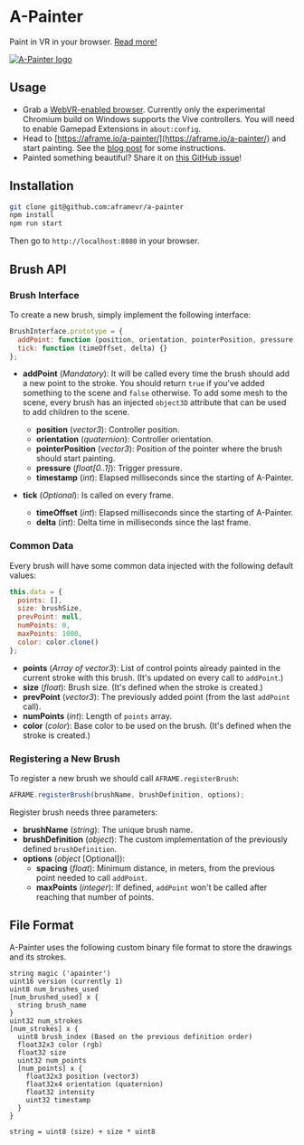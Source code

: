 # A-Painter

Paint in VR in your browser. [Read more!](https://blog.mozvr.com/a-painter/)

[![A-Painter logo](https://blog.mozvr.com/content/images/2016/09/logo_a-painter_high-nobrands.jpg)](https://blog.mozvr.com/a-painter/)

## Usage

- Grab a [WebVR-enabled browser](https://webvr.info/get-chrome/). Currently only the experimental Chromium build on Windows supports the Vive controllers. You will need to enable Gamepad Extensions in `about:config`.
- Head to [https://aframe.io/a-painter/](https://aframe.io/a-painter/) and start painting. See the [blog post](https://blog.mozvr.com/a-painter/) for some instructions.
- Painted something beautiful? Share it on [this GitHub issue](https://github.com/aframevr/a-painter/issues/99)!

## Installation

```bash
git clone git@github.com:aframevr/a-painter
npm install
npm run start
```

Then go to `http://localhost:8080` in your browser.

## Brush API

### Brush Interface
To create a new brush, simply implement the following interface:

```javascript
BrushInterface.prototype = {
  addPoint: function (position, orientation, pointerPosition, pressure, timestamp) {},
  tick: function (timeOffset, delta) {}
};
```

* **addPoint** (*Mandatory*): It will be called every time the brush should add a new point to the stroke. You should return `true` if you've added something to the scene and `false` otherwise. To add some mesh to the scene, every brush has an injected `object3D` attribute that can be used to add children to the scene.
  * **position** (*vector3*): Controller position.
  * **orientation** (*quaternion*): Controller orientation.
  * **pointerPosition** (*vector3*): Position of the pointer where the brush should start painting.
  * **pressure** (*float[0..1]*): Trigger pressure.
  * **timestamp** (*int*): Elapsed milliseconds since the starting of A-Painter.

* **tick** (*Optional*): Is called on every frame.
  * **timeOffset** (*int*): Elapsed milliseconds since the starting of A-Painter.
  * **delta** (*int*): Delta time in milliseconds since the last frame.

### Common Data

Every brush will have some common data injected with the following default values:

```javascript
this.data = {
  points: [],
  size: brushSize,
  prevPoint: null,
  numPoints: 0,
  maxPoints: 1000,
  color: color.clone()
};
```

* **points** (*Array of vector3*): List of control points already painted in the current stroke with this brush. (It's updated on every call to `addPoint`.)
* **size** (*float*): Brush size. (It's defined when the stroke is created.)
* **prevPoint** (*vector3*): The previously added point (from the last `addPoint` call).
* **numPoints** (*int*): Length of `points` array.
* **color** (*color*): Base color to be used on the brush. (It's defined when the stroke is created.)

### Registering a New Brush

To register a new brush we should call `AFRAME.registerBrush`:
```javascript
AFRAME.registerBrush(brushName, brushDefinition, options);
```

Register brush needs three parameters:
* **brushName** (*string*): The unique brush name.
* **brushDefinition** (*object*): The custom implementation of the previously defined `brushDefinition`.
* **options** (*object* [Optional]):
  * **spacing** (*float*): Minimum distance, in meters, from the previous point needed to call `addPoint`.
  * **maxPoints** (*integer*): If defined, `addPoint` won't be called after reaching that number of points.

## File Format

A-Painter uses the following custom binary file format to store the drawings and its strokes.

```
string magic ('apainter')
uint16 version (currently 1)
uint8 num_brushes_used
[num_brushed_used] x {
  string brush_name
}
uint32 num_strokes
[num_strokes] x {
  uint8 brush_index (Based on the previous definition order)
  float32x3 color (rgb)
  float32 size
  uint32 num_points
  [num_points] x {
    float32x3 position (vector3)
    float32x4 orientation (quaternion)
    float32 intensity
    uint32 timestamp
  }
}

string = uint8 (size) + size * uint8
```

